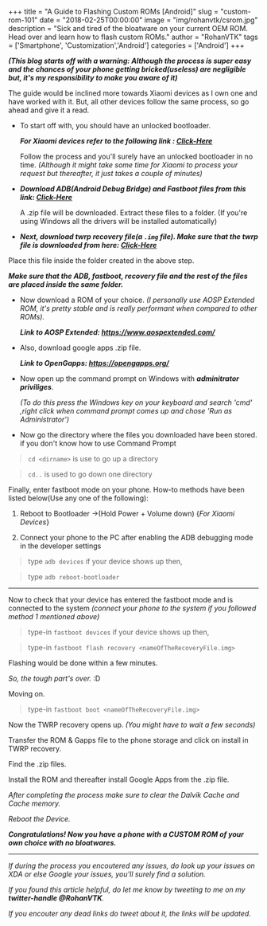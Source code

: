 +++
title = "A Guide to Flashing Custom ROMs [Android]"
slug = "custom-rom-101"
date = "2018-02-25T00:00:00"
image = "img/rohanvtk/csrom.jpg"
description = "Sick and tired of the bloatware on your current OEM ROM. Head over and learn how to flash custom ROMs."
author = "RohanVTK"
tags = ['Smartphone', 'Customization','Android']
categories = ['Android']
+++

**_(This blog starts off with a warning: Although the process is super easy and the chances of your phone getting bricked(useless) are negligible but, it's my responsibility to make you aware of it)_**

The guide would be inclined more towards Xiaomi devices as I own one and have worked with it. But, all other devices follow the same process, so go ahead and give it a read.

* To start off with, you should have an unlocked bootloader.

    **_For Xiaomi devices refer to the following link : [Click-Here](https://en.miui.com/unlock/)_**

    Follow the process and you'll surely have an unlocked bootloader in no time.
*(Although it might take some time for Xiaomi to process your request but thereafter, it just takes a couple of minutes)*

* **_Download ADB(Android Debug Bridge) and Fastboot files from this link: [Click-Here](http://rootjunkysdl.com/files/?dir=Adb%20Fastboot%20Files)_**

    A .zip file will be downloaded. Extract these files to a folder. (If you're using Windows all the drivers will be installed automatically)

* **_Next, download twrp recovery file(a `.img` file). Make sure that the twrp file is downloaded from here: [Click-Here](https://twrp.me/Devices/)_**

Place this file inside the folder created in the above step.

**_Make sure that the ADB, fastboot, recovery file and the rest of the files are placed inside the same folder._**

* Now download a ROM of your choice. *(I personally use AOSP Extended ROM, it's pretty stable and is really performant when compared to other ROMs).*

    **_Link to AOSP Extended: https://www.aospextended.com/_**

* Also, download google apps .zip file.

    **_Link to OpenGapps: https://opengapps.org/_**

* Now open up the command prompt on Windows with **_adminitrator priviliges_**.

    _(To do this press the Windows key on your keyboard and search 'cmd' ,right click when command prompt comes up and chose 'Run as Administrator')_

* Now go the directory where the files you downloaded have been stored.
    if you don't know how to use Command Prompt

> `cd <dirname>` is use to go up a directory

> `cd..` is used to go down one directory


Finally, enter fastboot mode on your phone. How-to methods have been listed below(Use any one of the following):

1. Reboot to Bootloader ->(Hold Power + Volume down)    {*_For Xiaomi Devices_*}

2. Connect your phone to the PC after enabling the ADB debugging mode in the developer settings

> type `adb devices` if your device shows up then,

> type `adb reboot-bootloader`

----

Now to check that your device has entered the fastboot mode and is connected to the system _(connect your phone to the system if you followed method 1 mentioned above)_

> type-in `fastboot devices` if your device shows up then,

> type-in `fastboot flash recovery <nameOfTheRecoveryFile.img>`

Flashing would be done within a few minutes.

*So, the tough part's over.* :D

Moving on.

> type-in `fastboot boot <nameOfTheRecoveryFile.img>`

Now the TWRP recovery opens up. _(You might have to wait a few seconds)_

Transfer the ROM & Gapps file to the phone storage and click on install in TWRP recovery.

Find the .zip files.

Install the ROM and thereafter install Google Apps from the .zip file.

_After completing the process make sure to clear the Dalvik Cache and Cache memory._

_Reboot the Device._

**_Congratulations! Now you have a phone with a CUSTOM ROM of your own choice with no bloatwares._**

______

*If during the process you encoutered any issues, do look up your issues on XDA or else Google your issues, you'll surely find a solution.*

*If you found this article helpful, do let me know by tweeting to me on my __twitter-handle @RohanVTK__.*

*If you encouter any dead links do tweet about it, the links will be updated.*

